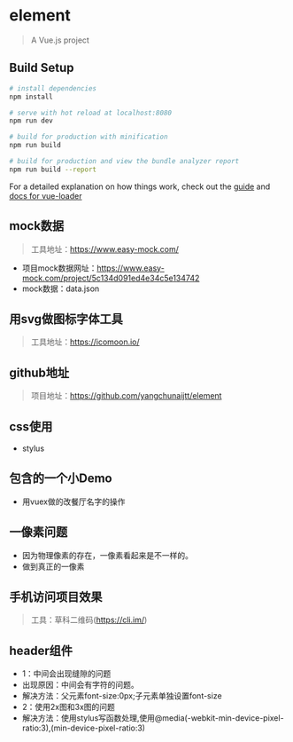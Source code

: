 # element

> A Vue.js project

## Build Setup

``` bash
# install dependencies
npm install

# serve with hot reload at localhost:8080
npm run dev

# build for production with minification
npm run build

# build for production and view the bundle analyzer report
npm run build --report
```

For a detailed explanation on how things work, check out the [guide](http://vuejs-templates.github.io/webpack/) and [docs for vue-loader](http://vuejs.github.io/vue-loader)


## mock数据

> 工具地址：https://www.easy-mock.com/
- 项目mock数据网址：https://www.easy-mock.com/project/5c134d091ed4e34c5e134742
- mock数据：data.json

## 用svg做图标字体工具

> 工具地址：https://icomoon.io/

## github地址

> 项目地址：https://github.com/yangchunaijtt/element

## css使用

 - stylus
  

## 包含的一个小Demo

 - 用vuex做的改餐厅名字的操作

## 一像素问题

  - 因为物理像素的存在，一像素看起来是不一样的。
  - 做到真正的一像素

## 手机访问项目效果

> 工具：草科二维码(https://cli.im/)

## header组件
 - 1：中间会出现缝隙的问题
 - 出现原因：中间会有字符的问题。
 - 解决方法：父元素font-size:0px;子元素单独设置font-size
 - 2：使用2x图和3x图的问题
 - 解决方法：使用stylus写函数处理,使用@media(-webkit-min-device-pixel-ratio:3),(min-device-pixel-ratio:3)




